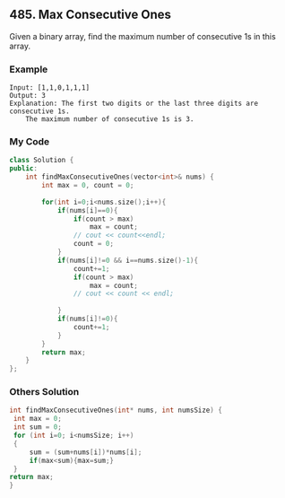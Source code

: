 ## 485. Max Consecutive Ones
Given a binary array, find the maximum number of consecutive 1s in this array.

### Example
```
Input: [1,1,0,1,1,1]
Output: 3
Explanation: The first two digits or the last three digits are consecutive 1s.
    The maximum number of consecutive 1s is 3.
```

### My Code
```c++
class Solution {
public:
    int findMaxConsecutiveOnes(vector<int>& nums) {
        int max = 0, count = 0;
        
        for(int i=0;i<nums.size();i++){
            if(nums[i]==0){
                if(count > max)
                    max = count;
                // cout << count<<endl;
                count = 0; 
            }
            if(nums[i]!=0 && i==nums.size()-1){
                count+=1;
                if(count > max)
                    max = count;
                // cout << count << endl;
                
            }
            if(nums[i]!=0){
                count+=1;
            }
        }
        return max;
    }
};
```

### Others Solution
```c++
int findMaxConsecutiveOnes(int* nums, int numsSize) {
 int max = 0;
 int sum = 0;
 for (int i=0; i<numsSize; i++)
 {
     sum = (sum+nums[i])*nums[i];
     if(max<sum){max=sum;}
 }
return max;
}
```


